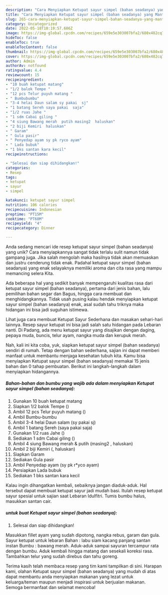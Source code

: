 ```yaml
---
description: "Cara Menyiapkan Ketupat sayur simpel (bahan seadanya) yang Mantap"
title: "Cara Menyiapkan Ketupat sayur simpel (bahan seadanya) yang Mantap"
slug: 265-cara-menyiapkan-ketupat-sayur-simpel-bahan-seadanya-yang-mantap
category: Uncategorized
date: 2022-05-18T10:19:57.606Z
image: https://img-global.cpcdn.com/recipes/659e5e303007bfa2/680x482cq70/ketupat-sayur-simpel-bahan-seadanya-foto-resep-utama.jpg
hideToc: false
enableToc: true
enableTocContent: false
thumbnail: https://img-global.cpcdn.com/recipes/659e5e303007bfa2/680x482cq70/ketupat-sayur-simpel-bahan-seadanya-foto-resep-utama.jpg
cover: https://img-global.cpcdn.com/recipes/659e5e303007bfa2/680x482cq70/ketupat-sayur-simpel-bahan-seadanya-foto-resep-utama.jpg
author: Admin
authorAv: notfound
ratingvalue: 4.4
reviewcount: 15
recipeingredient:
- "10 buah ketupat matang"
- "1/2 balok Tempe "
- "12 pcs Telur puyuh matang "
- " Bumbubumbu"
- "3-4 helai Daun salam sy pakai  sj"
- "1 batang Sereh saya pakai  saja"
- "1/2 ruas Jahe "
- "1 sdm Cabai giling "
- "4 siung Bawang merah  putih masing2  haluskan"
- "2 biji Kemiri  haluskan"
- " Garam"
- " Gula pasir"
- " Penyedap ayam sy pk ryco ayam"
- " Lada bubuk"
- "1 bks santan kara kecil"
recipeinstructions:

- "Selesai dan siap dihidangkan!"
categories:
- Resep
tags:
- ketupat
- sayur
- simpel

katakunci: ketupat sayur simpel 
nutrition: 106 calories
recipecuisine: Indonesian
preptime: "PT15M"
cooktime: "PT60M"
recipeyield: "4"
recipecategory: Dinner

---
```





Anda sedang mencari ide resep ketupat sayur simpel (bahan seadanya) yang unik? Cara menyiapkannya sangat tidak terlalu sulit namun tidak gampang juga. Jika salah mengolah maka hasilnya tidak akan memuaskan dan justru cenderung tidak enak. Padahal ketupat sayur simpel (bahan seadanya) yang enak selayaknya memiliki aroma dan cita rasa yang mampu memancing selera Kita.





Ada beberapa hal yang sedikit banyak mempengaruhi kualitas rasa dari ketupat sayur simpel (bahan seadanya), pertama dari jenis bahan, lalu pemilihan bahan segar dan Bagus, hingga cara membuat dan menghidangkannya. Tidak usah pusing kalau hendak menyiapkan ketupat sayur simpel (bahan seadanya) enak,      asal sudah tahu triknya maka hidangan ini bisa jadi suguhan istimewa.














Lihat juga cara membuat Ketupat Sayur Sederhana dan masakan sehari-hari lainnya. Resep sayur ketupat ini bisa jadi salah satu hidangan pada Lebaran nanti. Di Padang, ada menu ketupat sayur yang disajikan dengan daging, pepaya muda, buncis, telur ayam, nangka muda dan kerupuk merah.






Nah, kali ini kita coba, yuk, siapkan ketupat sayur simpel (bahan seadanya) sendiri di rumah. Tetap dengan bahan sederhana, sajian ini dapat memberi manfaat untuk membantu menjaga kesehatan tubuh kita. Kamu bisa menyiapkan Ketupat sayur simpel (bahan seadanya) memakai 15 jenis bahan dan 0 tahap pembuatan. Berikut ini langkah-langkah dalam menyiapkan hidangannya.

<!--inarticleads1-->

##### Bahan-bahan dan bumbu yang wajib ada dalam menyiapkan Ketupat sayur simpel (bahan seadanya):

1. Gunakan 10 buah ketupat matang
1. Siapkan 1/2 balok Tempe ()
1. Ambil 12 pcs Telur puyuh matang ()
1. Ambil  Bumbu-bumbu
1. Ambil 3-4 helai Daun salam (sy pakai  sj)
1. Ambil 1 batang Sereh (saya pakai  saja)
1. Gunakan 1/2 ruas Jahe ()
1. Sediakan 1 sdm Cabai giling ()
1. Ambil 4 siung Bawang merah &amp; putih (masing2 , haluskan)
1. Ambil 2 biji Kemiri (, haluskan)
1. Siapkan  Garam
1. Sediakan  Gula pasir
1. Ambil  Penyedap ayam (sy pk r*yco ayam)
1. Persiapkan  Lada bubuk
1. Sediakan 1 bks santan kara kecil


Kalau ingin dihangatkan kembali, sebaiknya jangan diaduk-aduk. Hal tersebut dapat membuat ketupat sayur jadi mudah basi. Itulah resep ketupat sayur spesial untuk sajian saat Lebaran Idulfitri. Tumis bumbu halus, masukkan santan cair. 

<!--inarticleads2-->

#####  untuk buat Ketupat sayur simpel (bahan seadanya):


1. Selesai dan siap dihidangkan!

Masukkan fillet ayam yang sudah dipotong, nangka rebus, garam dan gula. Sayur ketupat untuk lebaran Bahan : labu siam kacang panjang santan instan Bumbu : bawang merah. Aduk-aduk sampai sayuran tercampur rata dengan bumbu. Aduk kembali hingga matang dan sesekali koreksi rasa. Tambahkan telur yang sudah direbus dan tahu goreng. 

Terima kasih telah membaca resep yang tim kami tampilkan di sini. Harapan kami, olahan Ketupat sayur simpel (bahan seadanya) yang mudah di atas dapat membantu anda menyiapkan makanan yang lezat untuk keluarga/teman maupun menjadi inspirasi untuk berjualan makanan. Semoga bermanfaat dan selamat mencoba!
